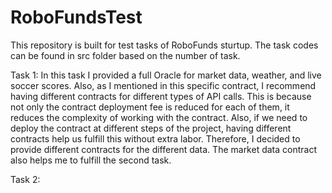 # RoboFundsTest
This repository is built for test tasks of RoboFunds sturtup. The task codes can be found in src folder based on the number of task. 

Task 1: In this task I provided a full Oracle for market data, weather, and live soccer scores. Also, as I mentioned in this specific contract, I recommend having different contracts for different types of API calls. This is because not only the contract deployment fee is reduced for each of them, it reduces the complexity of working with the contract. Also, if we need to deploy the contract at different steps of the project, having different contracts help us fulfill this without extra labor. 
Therefore, I decided to provide different contracts for the different data. The market data contract also helps me to fulfill the second task. 

Task 2: 
